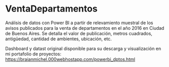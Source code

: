 # VentaDepartamentos
Análisis de datos con Power BI a partir de relevamiento muestral de los avisos publicados para la venta de departamentos en el año 2016 en Ciudad de Buenos Aires. Se detalla el valor de publicación, metros cuadrados, antigüedad, cantidad de ambientes, ubicación, etc.

Dashboard y datast original disponible para su descarga y visualización en mi portafolio de proyectos: https://braianmichel.000webhostapp.com/powerbi_dptos.html
